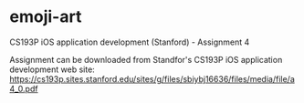 # emoji-art
CS193P iOS application development (Stanford) - Assignment 4

Assignment can be downloaded from Standfor's CS193P iOS application development web site: https://cs193p.sites.stanford.edu/sites/g/files/sbiybj16636/files/media/file/a4_0.pdf
